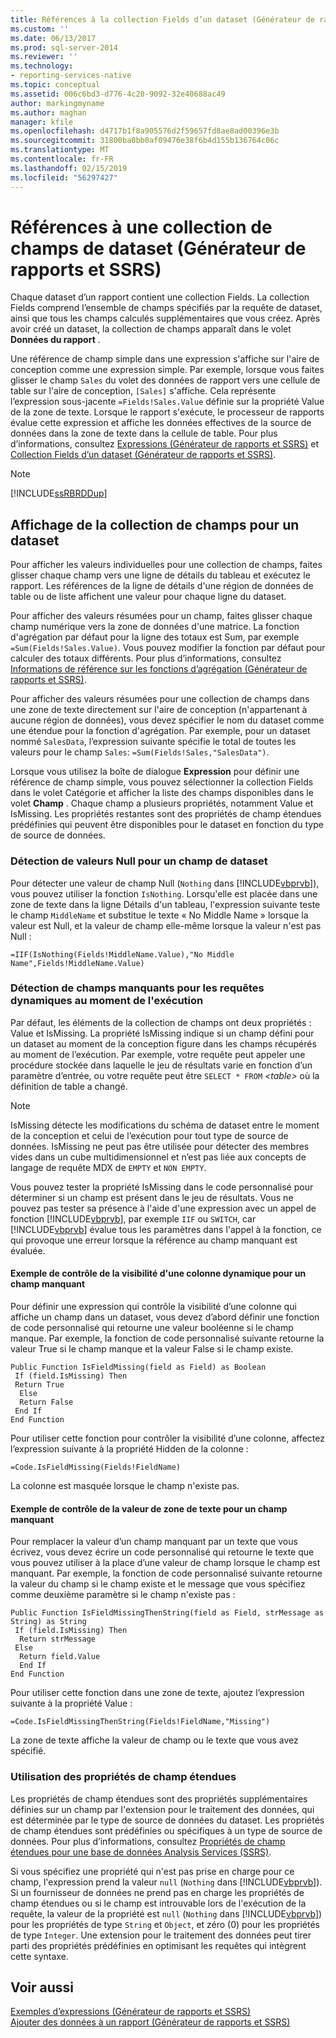 ```yaml
---
title: Références à la collection Fields d’un dataset (Générateur de rapports et SSRS) | Microsoft Docs
ms.custom: ''
ms.date: 06/13/2017
ms.prod: sql-server-2014
ms.reviewer: ''
ms.technology:
- reporting-services-native
ms.topic: conceptual
ms.assetid: 006c6bd3-d776-4c20-9092-32e40688ac49
author: markingmyname
ms.author: maghan
manager: kfile
ms.openlocfilehash: d4717b1f8a905576d2f59657fd8ae8ad00396e3b
ms.sourcegitcommit: 31800ba0bb0af09476e38f6b4d155b136764c06c
ms.translationtype: MT
ms.contentlocale: fr-FR
ms.lasthandoff: 02/15/2019
ms.locfileid: "56297427"
---
```

# <a name="dataset-fields-collection-references-report-builder-and-ssrs"></a>Références à une collection de champs de dataset (Générateur de rapports et SSRS)
  Chaque dataset d’un rapport contient une collection Fields. La collection Fields comprend l’ensemble de champs spécifiés par la requête de dataset, ainsi que tous les champs calculés supplémentaires que vous créez. Après avoir créé un dataset, la collection de champs apparaît dans le volet **Données du rapport** .  
  
 Une référence de champ simple dans une expression s'affiche sur l'aire de conception comme une expression simple. Par exemple, lorsque vous faites glisser le champ `Sales` du volet des données de rapport vers une cellule de table sur l'aire de conception, `[Sales]` s'affiche. Cela représente l’expression sous-jacente `=Fields!Sales.Value` définie sur la propriété Value de la zone de texte. Lorsque le rapport s'exécute, le processeur de rapports évalue cette expression et affiche les données effectives de la source de données dans la zone de texte dans la cellule de table. Pour plus d’informations, consultez [Expressions &#40;Générateur de rapports et SSRS&#41;](expressions-report-builder-and-ssrs.md) et [Collection Fields d’un dataset &#40;Générateur de rapports et SSRS&#41;](../report-data/dataset-fields-collection-report-builder-and-ssrs.md).  
  
> [!NOTE]  
>  [!INCLUDE[ssRBRDDup](../../includes/ssrbrddup-md.md)]  
  
## <a name="displaying-the-field-collection-for-a-dataset"></a>Affichage de la collection de champs pour un dataset  
 Pour afficher les valeurs individuelles pour une collection de champs, faites glisser chaque champ vers une ligne de détails du tableau et exécutez le rapport. Les références de la ligne de détails d'une région de données de table ou de liste affichent une valeur pour chaque ligne du dataset.  
  
 Pour afficher des valeurs résumées pour un champ, faites glisser chaque champ numérique vers la zone de données d'une matrice. La fonction d'agrégation par défaut pour la ligne des totaux est Sum, par exemple `=Sum(Fields!Sales.Value)`. Vous pouvez modifier la fonction par défaut pour calculer des totaux différents. Pour plus d’informations, consultez [Informations de référence sur les fonctions d’agrégation &#40;Générateur de rapports et SSRS&#41;](report-builder-functions-aggregate-functions-reference.md).  
  
 Pour afficher des valeurs résumées pour une collection de champs dans une zone de texte directement sur l'aire de conception (n'appartenant à aucune région de données), vous devez spécifier le nom du dataset comme une étendue pour la fonction d'agrégation. Par exemple, pour un dataset nommé `SalesData`, l’expression suivante spécifie le total de toutes les valeurs pour le champ `Sales`: `=Sum(Fields!Sales,"SalesData")`.  
  
 Lorsque vous utilisez la boîte de dialogue **Expression** pour définir une référence de champ simple, vous pouvez sélectionner la collection Fields dans le volet Catégorie et afficher la liste des champs disponibles dans le volet **Champ** . Chaque champ a plusieurs propriétés, notamment Value et IsMissing. Les propriétés restantes sont des propriétés de champ étendues prédéfinies qui peuvent être disponibles pour le dataset en fonction du type de source de données.  
  
### <a name="detecting-nulls-for-a-dataset-field"></a>Détection de valeurs Null pour un champ de dataset  
 Pour détecter une valeur de champ Null (`Nothing` dans [!INCLUDE[vbprvb](../../includes/vbprvb-md.md)]), vous pouvez utiliser la fonction `IsNothing`. Lorsqu'elle est placée dans une zone de texte dans la ligne Détails d'un tableau, l'expression suivante teste le champ `MiddleName` et substitue le texte « No Middle Name » lorsque la valeur est Null, et la valeur de champ elle-même lorsque la valeur n'est pas Null :  
  
 `=IIF(IsNothing(Fields!MiddleName.Value),"No Middle Name",Fields!MiddleName.Value)`  
  
### <a name="detecting-missing-fields-for-dynamic-queries-at-run-time"></a>Détection de champs manquants pour les requêtes dynamiques au moment de l'exécution  
 Par défaut, les éléments de la collection de champs ont deux propriétés : Value et IsMissing. La propriété IsMissing indique si un champ défini pour un dataset au moment de la conception figure dans les champs récupérés au moment de l’exécution. Par exemple, votre requête peut appeler une procédure stockée dans laquelle le jeu de résultats varie en fonction d’un paramètre d’entrée, ou votre requête peut être `SELECT * FROM` *\<table>* où la définition de table a changé.  
  
> [!NOTE]  
>  IsMissing détecte les modifications du schéma de dataset entre le moment de la conception et celui de l’exécution pour tout type de source de données. IsMissing ne peut pas être utilisée pour détecter des membres vides dans un cube multidimensionnel et n’est pas liée aux concepts de langage de requête MDX de `EMPTY` et `NON EMPTY`.  
  
 Vous pouvez tester la propriété IsMissing dans le code personnalisé pour déterminer si un champ est présent dans le jeu de résultats. Vous ne pouvez pas tester sa présence à l'aide d'une expression avec un appel de fonction [!INCLUDE[vbprvb](../../includes/vbprvb-md.md)], par exemple `IIF` ou `SWITCH`, car [!INCLUDE[vbprvb](../../includes/vbprvb-md.md)] évalue tous les paramètres dans l'appel à la fonction, ce qui provoque une erreur lorsque la référence au champ manquant est évaluée.  
  
#### <a name="example-for-controlling-the-visibility-of-a-dynamic-column-for-a-missing-field"></a>Exemple de contrôle de la visibilité d'une colonne dynamique pour un champ manquant  
 Pour définir une expression qui contrôle la visibilité d’une colonne qui affiche un champ dans un dataset, vous devez d’abord définir une fonction de code personnalisé qui retourne une valeur booléenne si le champ manque. Par exemple, la fonction de code personnalisé suivante retourne la valeur True si le champ manque et la valeur False si le champ existe.  
  
```  
Public Function IsFieldMissing(field as Field) as Boolean  
 If (field.IsMissing) Then  
 Return True  
  Else   
  Return False  
 End If  
End Function  
```  
  
 Pour utiliser cette fonction pour contrôler la visibilité d’une colonne, affectez l’expression suivante à la propriété Hidden de la colonne :  
  
 `=Code.IsFieldMissing(Fields!FieldName)`  
  
 La colonne est masquée lorsque le champ n'existe pas.  
  
#### <a name="example-for-controlling-the-text-box-value-for-a-missing-field"></a>Exemple de contrôle de la valeur de zone de texte pour un champ manquant  
 Pour remplacer la valeur d’un champ manquant par un texte que vous écrivez, vous devez écrire un code personnalisé qui retourne le texte que vous pouvez utiliser à la place d’une valeur de champ lorsque le champ est manquant. Par exemple, la fonction de code personnalisé suivante retourne la valeur du champ si le champ existe et le message que vous spécifiez comme deuxième paramètre si le champ n'existe pas :  
  
```  
Public Function IsFieldMissingThenString(field as Field, strMessage as String) as String  
 If (field.IsMissing) Then  
  Return strMessage  
 Else   
  Return field.Value  
  End If  
End Function  
```  
  
 Pour utiliser cette fonction dans une zone de texte, ajoutez l’expression suivante à la propriété Value :  
  
 `=Code.IsFieldMissingThenString(Fields!FieldName,"Missing")`  
  
 La zone de texte affiche la valeur de champ ou le texte que vous avez spécifié.  
  
### <a name="using-extended-field-properties"></a>Utilisation des propriétés de champ étendues  
 Les propriétés de champ étendues sont des propriétés supplémentaires définies sur un champ par l'extension pour le traitement des données, qui est déterminée par le type de source de données du dataset. Les propriétés de champ étendues sont prédéfinies ou spécifiques à un type de source de données. Pour plus d’informations, consultez [Propriétés de champ étendues pour une base de données Analysis Services &#40;SSRS&#41;](../report-data/extended-field-properties-for-an-analysis-services-database-ssrs.md).  
  
 Si vous spécifiez une propriété qui n'est pas prise en charge pour ce champ, l'expression prend la valeur `null` (`Nothing` dans [!INCLUDE[vbprvb](../../includes/vbprvb-md.md)]). Si un fournisseur de données ne prend pas en charge les propriétés de champ étendues ou si le champ est introuvable lors de l'exécution de la requête, la valeur de la propriété est `null` (`Nothing` dans [!INCLUDE[vbprvb](../../includes/vbprvb-md.md)]) pour les propriétés de type `String` et `Object`, et zéro (0) pour les propriétés de type `Integer`. Une extension pour le traitement des données peut tirer parti des propriétés prédéfinies en optimisant les requêtes qui intègrent cette syntaxe.  
  
## <a name="see-also"></a>Voir aussi  
 [Exemples d’expressions &#40;Générateur de rapports et SSRS&#41;](expression-examples-report-builder-and-ssrs.md)   
 [Ajouter des données à un rapport &#40;Générateur de rapports et SSRS&#41;](../report-data/report-datasets-ssrs.md)  
  
  
